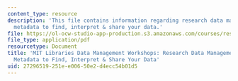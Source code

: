 ```yaml
---
content_type: resource
description: 'This file contains information regarding research data management: using
  metadata to find, interpret & share your data.'
file: https://ol-ocw-studio-app-production.s3.amazonaws.com/courses/res-str-002-data-management-spring-2016/27296519251ee00650e2d4ecc54b01d5_MITRES_STR_002S16_usngmeta.pdf
file_type: application/pdf
resourcetype: Document
title: 'MIT Libraries Data Management Workshops: Research Data Management:  Using
  Metadata to Find, Interpret & Share Your Data'
uid: 27296519-251e-e006-50e2-d4ecc54b01d5
---
```

